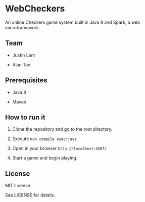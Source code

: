 # WebCheckers

An online Checkers game system built in Java 8 and Spark, a web
microframework.


## Team

- Justin Lam

- Alan Tan


## Prerequisites

- Java 8

- Maven


## How to run it

1. Clone the repository and go to the root directory.

2. Execute `mvn compile exec:java`

3. Open in your browser `http://localhost:4567/`

4. Start a game and begin playing.


## License

MIT License

See LICENSE for details.

